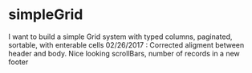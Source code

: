 # simpleGrid
I want to build a simple Grid system with typed columns, paginated, sortable, with enterable cells 
02/26/2017 : Corrected aligment between header and body. Nice looking scrollBars, number of records in a new footer
